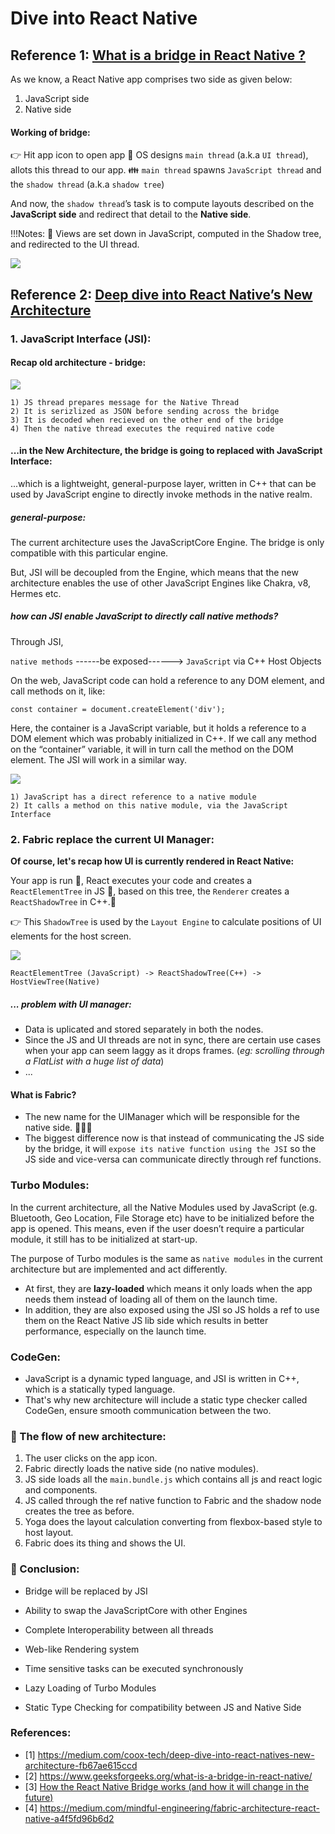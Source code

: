 # Dive into React Native

## Reference 1: [What is a bridge in React Native ?](https://www.geeksforgeeks.org/what-is-a-bridge-in-react-native/)

As we know, a React Native app comprises two side as given below:
1. JavaScript side
2. Native side

#### Working of bridge:

:point_right: Hit app icon to open app
:iphone: OS designs `main thread` (a.k.a `UI thread`), allots this thread to our app.
:family: `main thread` spawns `JavaScript thread` and the `shadow thread` (a.k.a `shadow tree`)

And now, the `shadow thread`’s task is to compute layouts described on the **JavaScript side** and redirect that detail to the **Native side**.

!!!Notes: :sparkling_heart: Views are set down in JavaScript, computed in the Shadow tree, and redirected to the UI thread.

<img src='https://miro.medium.com/max/1100/1*0LTWA_egTnRLRlqXoRUymg.png'/>

## Reference 2: [Deep dive into React Native’s New Architecture](https://medium.com/coox-tech/deep-dive-into-react-natives-new-architecture-fb67ae615ccd)

### 1. JavaScript Interface (JSI):

#### Recap old architecture - bridge:

<img src='https://miro.medium.com/max/1100/1*R23YGUmEok50UR77u_UZAw.png'/>

```
1) JS thread prepares message for the Native Thread
2) It is serizlized as JSON before sending across the bridge
3) It is decoded when recieved on the other end of the bridge
4) Then the native thread executes the required native code
```

#### ...in the New Architecture, the bridge is going to replaced with JavaScript Interface:

...which is a lightweight, general-purpose layer, written in C++ that can be used by JavaScript engine to directly invoke methods in the native realm.

##### general-purpose:

The current architecture uses the JavaScriptCore Engine. The bridge is only compatible with this particular engine.

But, JSI will be decoupled from the Engine, which means that the new architecture enables the use of other JavaScript Engines like Chakra, v8, Hermes etc.

##### how can JSI enable JavaScript to directly call native methods?

Through JSI, 

`native methods` ------be exposed------> `JavaScript` via C++ Host Objects

On the web, JavaScript code can hold a reference to any DOM element, and call methods on it, like:

```
const container = document.createElement('div');
```

Here, the container is a JavaScript variable, but it holds a reference to a DOM element which was probably initialized in C++. If we call any method on the “container” variable, it will in turn call the method on the DOM element. The JSI will work in a similar way.

<img src='https://miro.medium.com/max/1100/1*EZqdD2LVpbGrNdJZ0WqY5A.png' />

```
1) JavaScript has a direct reference to a native module
2) It calls a method on this native module, via the JavaScript Interface
```

### 2. Fabric replace the current UI Manager:

**Of course, let's recap how UI is currently rendered in React Native:**

Your app is run :running:, React executes your code and creates a `ReactElementTree` in JS :dizzy:, based on this tree, the `Renderer` creates a `ReactShadowTree` in C++.:couple:

:point_right: This `ShadowTree` is used by the `Layout Engine` to calculate positions of UI elements for the host screen.

<img src='https://miro.medium.com/max/1100/1*5a-rvja1slxMZH1_Zunxtg.png'/>

```
ReactElementTree (JavaScript) -> ReactShadowTree(C++) -> HostViewTree(Native)
```

##### ... problem with UI manager:

- Data is uplicated and stored separately in both the nodes.
- Since the JS and UI threads are not in sync, there are certain use cases when your app can seem laggy as it drops frames. (*eg: scrolling through a FlatList with a huge list of data*)
- ...

#### What is Fabric?

- The new name for the UIManager which will be responsible for the native side. :high_brightness::high_brightness::high_brightness:
- The biggest difference now is that instead of communicating the JS side by the bridge, it will `expose its native function using the JSI` so the JS side and vice-versa can communicate directly through ref functions.

### Turbo Modules:

In the current architecture, all the Native Modules used by JavaScript (e.g. Bluetooth, Geo Location, File Storage etc) have to be initialized before the app is opened. This means, even if the user doesn’t require a particular module, it still has to be initialized at start-up.

The purpose of Turbo modules is the same as `native modules` in the current architecture but are implemented and act differently. 
- At first, they are **lazy-loaded** which means it only loads when the app needs them instead of loading all of them on the launch time. 
- In addition, they are also exposed using the JSI so JS holds a ref to use them on the React Native JS lib side which results in better performance, especially on the launch time.

### CodeGen:

- JavaScript is a dynamic typed language, and JSI is written in C++, which is a statically typed language.
- That's why new architecture will include a static type checker called CodeGen, ensure smooth communication between the two.

### :electric_plug: The flow of new architecture:

1. The user clicks on the app icon.
2. Fabric directly loads the native side (no native modules).
3. JS side loads all the `main.bundle.js` which contains all js and react logic and components.
4. JS called through the ref native function to Fabric and the shadow node creates the tree as before.
5. Yoga does the layout calculation converting from flexbox-based style to host layout.
6. Fabric does its thing and shows the UI.

### :money_with_wings: Conclusion: 

- Bridge will be replaced by JSI

- Ability to swap the JavaScriptCore with other Engines

- Complete Interoperability between all threads

- Web-like Rendering system

- Time sensitive tasks can be executed synchronously

- Lazy Loading of Turbo Modules

- Static Type Checking for compatibility between JS and Native Side
  
### References:

- [1] https://medium.com/coox-tech/deep-dive-into-react-natives-new-architecture-fb67ae615ccd
- [2] https://www.geeksforgeeks.org/what-is-a-bridge-in-react-native/
- [3] [How the React Native Bridge works (and how it will change in the future)
](https://www.youtube.com/watch?v=TU_kTuz2i9Y&t=224s)
- [4] https://medium.com/mindful-engineering/fabric-architecture-react-native-a4f5fd96b6d2